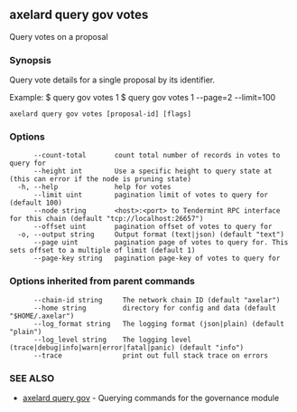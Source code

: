 ## axelard query gov votes

Query votes on a proposal

### Synopsis

Query vote details for a single proposal by its identifier.

Example:
$ <appd> query gov votes 1
$ <appd> query gov votes 1 --page=2 --limit=100

```
axelard query gov votes [proposal-id] [flags]
```

### Options

```
      --count-total       count total number of records in votes to query for
      --height int        Use a specific height to query state at (this can error if the node is pruning state)
  -h, --help              help for votes
      --limit uint        pagination limit of votes to query for (default 100)
      --node string       <host>:<port> to Tendermint RPC interface for this chain (default "tcp://localhost:26657")
      --offset uint       pagination offset of votes to query for
  -o, --output string     Output format (text|json) (default "text")
      --page uint         pagination page of votes to query for. This sets offset to a multiple of limit (default 1)
      --page-key string   pagination page-key of votes to query for
```

### Options inherited from parent commands

```
      --chain-id string     The network chain ID (default "axelar")
      --home string         directory for config and data (default "$HOME/.axelar")
      --log_format string   The logging format (json|plain) (default "plain")
      --log_level string    The logging level (trace|debug|info|warn|error|fatal|panic) (default "info")
      --trace               print out full stack trace on errors
```

### SEE ALSO

- [axelard query gov](axelard_query_gov.md)	 - Querying commands for the governance module
